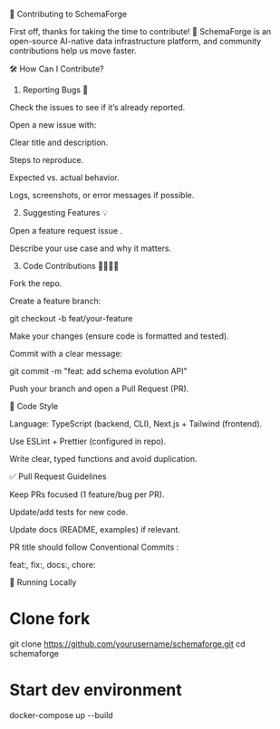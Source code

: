 🤝 Contributing to SchemaForge

First off, thanks for taking the time to contribute! 🎉
SchemaForge is an open-source AI-native data infrastructure platform, and community contributions help us move faster.

🛠️ How Can I Contribute?
1. Reporting Bugs 🐛

Check the issues
 to see if it’s already reported.

Open a new issue with:

Clear title and description.

Steps to reproduce.

Expected vs. actual behavior.

Logs, screenshots, or error messages if possible.

2. Suggesting Features 💡

Open a feature request issue
.

Describe your use case and why it matters.

3. Code Contributions 👨‍💻👩‍💻

Fork the repo.

Create a feature branch:

git checkout -b feat/your-feature


Make your changes (ensure code is formatted and tested).

Commit with a clear message:

git commit -m "feat: add schema evolution API"


Push your branch and open a Pull Request (PR).

📐 Code Style

Language: TypeScript (backend, CLI), Next.js + Tailwind (frontend).

Use ESLint + Prettier (configured in repo).

Write clear, typed functions and avoid duplication.

✅ Pull Request Guidelines

Keep PRs focused (1 feature/bug per PR).

Update/add tests for new code.

Update docs (README, examples) if relevant.

PR title should follow Conventional Commits
:

feat:, fix:, docs:, chore:

🧪 Running Locally
# Clone fork
git clone https://github.com/yourusername/schemaforge.git
cd schemaforge

# Start dev environment
docker-compose up --build

